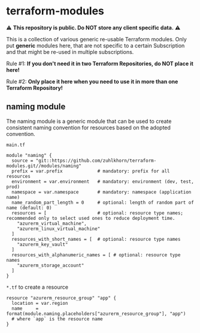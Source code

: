 # terraform-modules

⚠️ **This repository is public. Do NOT store any client specific data.** ⚠️

This is a collection of various generic re-usable Terraform modules. Only put **generic** modules here, that are not specific to a certain Subscription and that might be re-used in multiple subscriptions.

Rule #1: **If you don't need it in two Terraform Repositories, do NOT place it here!**

Rule #2: **Only place it here when you need to use it in more than one Terraform Repository!**

## naming module

The naming module is a generic module that can be used to create consistent naming convention for resources based on the adopted convention.

`main.tf`
```hcl
module "naming" {
  source = "git::https://github.com/zuhlkhorn/terraform-modules.git//modules/naming"
  prefix = var.prefix             # mandatory: prefix for all resources
  environment = var.environment   # mandatory: environment (dev, test, prod)
  namespace = var.namespace       # mandatory: namespace (application name)
  name_random_part_length = 0     # optional: length of random part of name (default: 0)
  resources = [                   # optional: resource type names; recommended only to select used ones to reduce deployment time.
    "azurerm_virtual_machine",
    "azurerm_linux_virtual_machine"
  ] 
  resources_with_short_names = [  # optional: resource type names
    "azurerm_key_vault"
  ] 
  resources_with_alphanumeric_names = [ # optional: resource type names
    "azurerm_storage_account"
  ] 
}
```

`*.tf` to create a resource
```hcl
resource "azurerm_resource_group" "app" {
  location = var.region
  name     = format(module.naming.placeholders["azurerm_resource_group"], "app")
  # where `app` is the resource name
}
```
